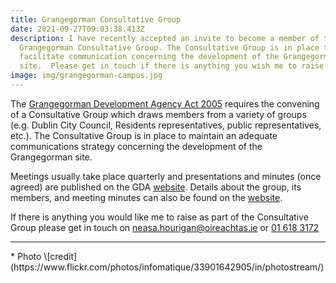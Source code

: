 ```yaml
---
title: Grangegorman Consultative Group
date: 2021-09-27T09:03:38.413Z
description: I have recently accepted an invite to become a member of the
  Grangegorman Consultative Group. The Consultative Group is in place to
  facilitate communication concerning the development of the Grangegorman
  site.  Please get in touch if there is anything you wish me to raise.
image: img/grangegorman-campus.jpg
---
```

The [Grangegorman Development Agency Act 2005](http://www.irishstatutebook.ie/eli/2005/act/21/section/22/enacted/en/html#sec22) requires the convening of a Consultative Group which draws members from a variety of groups (e.g. Dublin City Council, Residents representatives, public representatives, etc.). The Consultative Group is in place to maintain an adequate communications strategy concerning the development of the Grangegorman site.

Meetings usually take place quarterly and presentations and minutes (once agreed) are published on the GDA [website](https://ggda.ie/agency/consultative-group). Details about the group, its members, and meeting minutes can also be found on the [website](https://ggda.ie/agency/consultative-group).

If there is anything you would like me to raise as part of the Consultative Group please get in touch on [neasa.hourigan@oireachtas.ie](mailto:neasa.hourigan@oireachtas.ie?subject=Grangegorman%20Consultative%20Group%20-%20query&body=Dear%20Neasa%2C%0D%0A%0D%0A) or [01 618 3172](tel:+35316183172)

<hr>
* Photo \[credit](https://www.flickr.com/photos/infomatique/33901642905/in/photostream/)